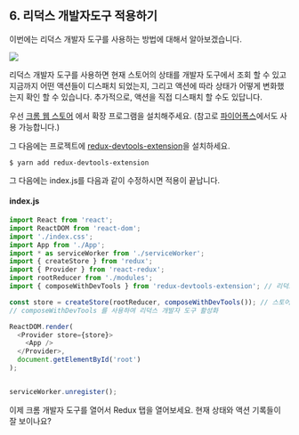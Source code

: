 ## 6. 리덕스 개발자도구 적용하기

이번에는 리덕스 개발자 도구를 사용하는 방법에 대해서 알아보겠습니다.


![](https://i.imgur.com/bw9MfbA.png)

리덕스 개발자 도구를 사용하면 현재 스토어의 상태를 개발자 도구에서 조회 할 수 있고 지금까지 어떤 액션들이 디스패치 되었는지, 그리고 액션에 따라 상태가 어떻게 변화했는지 확인 할 수 있습니다. 추가적으로, 액션을 직접 디스패치 할 수도 있답니다.

우선 [크롬 웹 스토어](https://chrome.google.com/webstore/detail/redux-devtools/lmhkpmbekcpmknklioeibfkpmmfibljd) 에서 확장 프로그램을 설치해주세요. (참고로 [파이어폭스](https://addons.mozilla.org/en-US/firefox/addon/reduxdevtools/)에서도 사용 가능합니다.)

그 다음에는 프로젝트에 [redux-devtools-extension](https://www.npmjs.com/package/redux-devtools-extension)을 설치하세요.

```
$ yarn add redux-devtools-extension
```

그 다음에는 index.js를 다음과 같이 수정하시면 적용이 끝납니다.

#### index.js
```javascript
import React from 'react';
import ReactDOM from 'react-dom';
import './index.css';
import App from './App';
import * as serviceWorker from './serviceWorker';
import { createStore } from 'redux';
import { Provider } from 'react-redux';
import rootReducer from './modules';
import { composeWithDevTools } from 'redux-devtools-extension'; // 리덕스 개발자 도구

const store = createStore(rootReducer, composeWithDevTools()); // 스토어를 만듭니다.
// composeWithDevTools 를 사용하여 리덕스 개발자 도구 활성화

ReactDOM.render(
  <Provider store={store}>
    <App />
  </Provider>,
  document.getElementById('root')
);


serviceWorker.unregister();
```

이제 크롬 개발자 도구를 열어서 Redux 탭을 열어보세요. 현재 상태와 액션 기록들이 잘 보이나요?